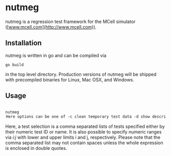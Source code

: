 nutmeg
======

nutmeg is a regression test framework for the MCell simulator ([www.mcell.com](http://www.mcell.com)).

Installation
------------

nutmeg is written in go and can be compiled via

<pre><code>go build</code></pre>

in the top level directory. Production versions of nutmeg will be shipped with
precompiled binaries for Linux, Mac OSX, and Windows.

Usage
-----

<pre><code>
nutmeg <option>

Here options can be one of

  -c
    clean temporary test data

  -d <test selection>
    show description for selected tests

  -l
    show available test cases

  -m
    number of concurrent test jobs (default: 2)

  -n
    number of concurrent simulation jobs (default: 2)

  -r <test selection>
    run specified tests
</code></pre>

Here, a test selection is a comma separated lists of tests specified either
by their numeric test ID or name. It is also possible to specify numeric
ranges via *i:j* with lower and upper limits i and j, respectively. Please note
that the comma separated list may not contain spaces unless the whole expression
is enclosed in double quotes.

